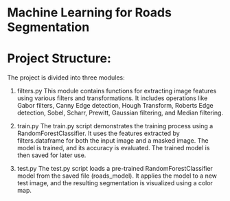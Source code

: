 # Machine Learning for Roads Segmentation

# Project Structure:
The project is divided into three modules:

1. filters.py
This module contains functions for extracting image features using various filters and transformations. It includes operations like Gabor filters, Canny Edge detection, Hough Transform, Roberts Edge detection, Sobel, Scharr, Prewitt, Gaussian filtering, and Median filtering.

2. train.py
The train.py script demonstrates the training process using a RandomForestClassifier. It uses the features extracted by filters.dataframe for both the input image and a masked image. The model is trained, and its accuracy is evaluated. The trained model is then saved for later use.

3. test.py
The test.py script loads a pre-trained RandomForestClassifier model from the saved file (roads_model). It applies the model to a new test image, and the resulting segmentation is visualized using a color map.
